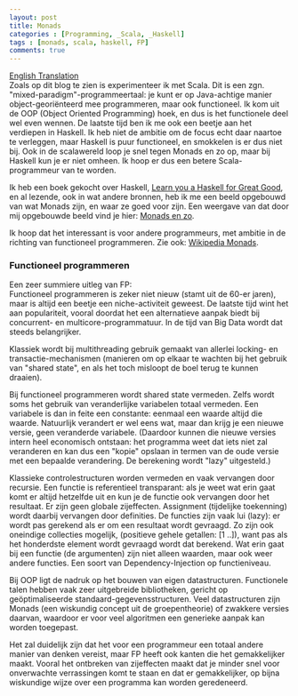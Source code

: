 ```yaml
---
layout: post
title: Monads
categories : [Programming, _Scala, _Haskell]
tags : [monads, scala, haskell, FP]
comments: true
---
```

<a href="{{ site.baseurl }}/statics/monads/monads_engels.html" target="_blank">English Translation</a><br>
Zoals op dit blog te zien is experimenteer ik met Scala. Dit is een zgn. "mixed-paradigm"-programmeertaal: je kunt er op Java-achtige manier object-geori&euml;nteerd mee programmeren, maar ook functioneel. Ik kom uit de OOP (Object Oriented Programming) hoek, en dus is het functionele deel wel even wennen. De laatste tijd ben ik me ook een beetje aan het verdiepen in Haskell. Ik heb niet de ambitie om de focus echt daar naartoe te verleggen, maar Haskell is puur functioneel, en smokkelen is er dus niet bij. Ook in de scalawereld loop je snel tegen Monads en zo op, maar bij Haskell kun je er niet omheen. Ik hoop er dus een betere Scala-programmeur van te worden.

Ik heb een boek gekocht over Haskell, <a href="/statics/ref/bronnen.html#learnyou" target="_blank">Learn you a Haskell for Great Good</a>, en al lezende, ook in wat andere bronnen, heb ik me een beeld opgebouwd van wat Monads zijn, en waar ze goed voor zijn. Een weergave van dat door mij opgebouwde beeld vind je hier: 
<a href="{{ site.baseurl }}/statics/monads/monadsenzo.html" target="_blank">Monads en zo</a>.

Ik hoop dat het interessant is voor andere programmeurs, met ambitie in de richting van functioneel programmeren.
Zie ook: <a href="https://en.wikipedia.org/wiki/Monad_(functional_programming)" target="_blank">Wikipedia Monads</a>.


### Functioneel programmeren

Een zeer summiere uitleg van FP:<br>
Functioneel programmeren is zeker niet nieuw (stamt uit de 60-er jaren), maar is altijd een beetje een niche-activiteit geweest. De laatste tijd wint het aan populariteit, vooral doordat het een alternatieve aanpak biedt bij concurrent- en multicore-programmatuur. In de tijd van Big Data wordt dat steeds belangrijker.

Klassiek wordt bij multithreading gebruik gemaakt van allerlei locking- en transactie-mechanismen (manieren om op elkaar te wachten bij het gebruik van "shared state", en als het toch misloopt de boel terug te kunnen draaien). 

Bij functioneel programmeren wordt shared state vermeden. Zelfs wordt soms het gebruik van veranderlijke variabelen totaal vermeden. Een variabele is dan in feite een constante: eenmaal een waarde altijd die waarde. Natuurlijk verandert er wel eens wat, maar dan krijg je een nieuwe versie, geen veranderde variabele. (Daardoor kunnen die nieuwe versies intern heel economisch ontstaan: het programma weet dat iets niet zal veranderen en kan dus een "kopie" opslaan in termen van de oude versie met een bepaalde verandering. De berekening wordt "lazy" uitgesteld.)

Klassieke controlestructuren worden vermeden en vaak vervangen door recursie. Een functie is referentieel transparant: als je weet wat erin gaat komt er altijd hetzelfde uit en kun je de functie ook vervangen door het resultaat. Er zijn geen globale zijeffecten. Assignment (tijdelijke toekenning) wordt daarbij vervangen door definities. De functies zijn vaak lui (lazy): er wordt pas gerekend als er om een resultaat wordt gevraagd. Zo zijn ook oneindige collecties mogelijk, (positieve gehele getallen: [1 ..]), want pas als het honderdste element wordt gevraagd wordt dat berekend. Wat erin gaat bij een functie (de argumenten) zijn niet alleen waarden, maar ook weer andere functies. Een soort van Dependency-Injection op functieniveau.

Bij OOP ligt de nadruk op het bouwen van eigen datastructuren. Functionele talen hebben vaak zeer uitgebreide bibliotheken, gericht op ge&ouml;ptimaliseerde standaard-gegevensstructuren. Veel datastructuren zijn Monads (een wiskundig concept uit de groepentheorie) of zwakkere versies daarvan, waardoor er voor veel algoritmen een generieke aanpak kan worden toegepast.

Het zal duidelijk zijn dat het voor een programmeur een totaal andere manier van denken vereist, maar FP heeft ook kanten die het gemakkelijker maakt. Vooral het ontbreken van zijeffecten maakt dat je minder snel voor onverwachte verrassingen komt te staan en dat er gemakkelijker, op bijna wiskundige wijze over een programma kan worden geredeneerd.




